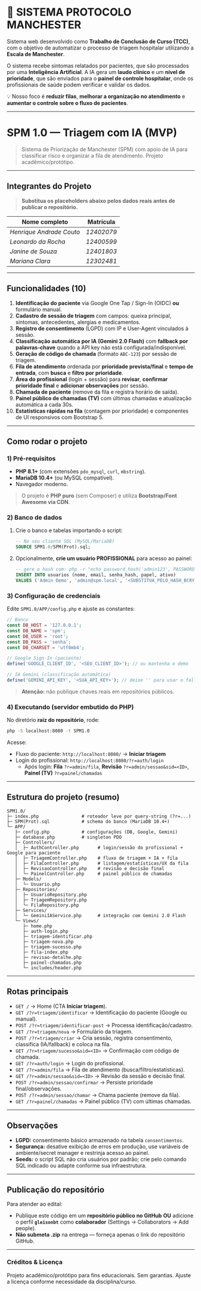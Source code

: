 # 🏥 SISTEMA PROTOCOLO MANCHESTER

Sistema web desenvolvido como **Trabalho de Conclusão de Curso (TCC)**, com o objetivo de automatizar o processo de triagem hospitalar utilizando a **Escala de Manchester**.

O sistema recebe sintomas relatados por pacientes, que são processados por uma **Inteligência Artificial**. A IA gera um **laudo clínico** e um **nível de prioridade**, que são enviados para o **painel de controle hospitalar**, onde os profissionais de saúde podem verificar e validar os dados.  

💡 Nosso foco é **reduzir filas**, **melhorar a organização no atendimento** e **aumentar o controle sobre o fluxo de pacientes**.

---

# SPM 1.0 — Triagem com IA (MVP)

> Sistema de Priorização de Manchester (SPM) com apoio de IA para classificar risco e organizar a fila de atendimento. Projeto acadêmico/protótipo.

---

## Integrantes do Projeto

> **Substitua os placeholders abaixo pelos dados reais antes de publicar o repositório.**

| Nome completo | Matrícula |
| --- | --- |
| _Henrique Andrade Couto_ | _12402079_ |
| _Leonardo da Rocha_ | _12400599_ |
| _Janine de Souza_ | _12401803_ |
| _Mariana Clara_ | _12302481_ |

---

## Funcionalidades (10)

1. **Identificação do paciente** via Google One Tap / Sign-In (OIDC) **ou** formulário manual.  
2. **Cadastro de sessão de triagem** com campos: queixa principal, sintomas, antecedentes, alergias e medicamentos.  
3. **Registro de consentimento** (LGPD) com IP e User-Agent vinculados à sessão.  
4. **Classificação automática por IA (Gemini 2.0 Flash)** com **fallback por palavras‑chave** quando a API key não está configurada/indisponível.  
5. **Geração de código de chamada** (formato `ABC-123`) por sessão de triagem.  
6. **Fila de atendimento** ordenada por **prioridade prevista/final** e **tempo de entrada**, com **busca** e **filtro por prioridade**.  
7. **Área do profissional** (login + sessão) para **revisar**, **confirmar prioridade final** e **adicionar observações** por sessão.  
8. **Chamada de paciente** (remove da fila e registra horário de saída).  
9. **Painel público de chamadas (TV)** com últimas chamadas e atualização automática a cada 30s.  
10. **Estatísticas rápidas na fila** (contagem por prioridade) e componentes de UI responsivos com Bootstrap 5.

---

## Como rodar o projeto

### 1) Pré‑requisitos
- **PHP 8.1+** (com extensões `pdo_mysql`, `curl`, `mbstring`).
- **MariaDB 10.4+** (ou MySQL compatível).
- Navegador moderno.  
> O projeto é **PHP puro** (sem Composer) e utiliza **Bootstrap/Font Awesome via CDN**.

### 2) Banco de dados
1. Crie o banco e tabelas importando o script:  
   ```sql
   -- No seu cliente SQL (MySQL/MariaDB)
   SOURCE SPM1.0/SPM(Prot).sql;
   ```
2. Opcionalmente, **crie um usuário PROFISSIONAL** para acesso ao painel:
   ```sql
   -- gere o hash com: php -r "echo password_hash('admin123', PASSWORD_BCRYPT), PHP_EOL;"
   INSERT INTO usuarios (nome, email, senha_hash, papel, ativo)
   VALUES ('Admin Demo', 'admin@spm.local', '<SUBSTITUA_PELO_HASH_BCRYPT>', 'profissional', 1);
   ```

### 3) Configuração de credenciais
Edite `SPM1.0/APP/config.php` e ajuste as constantes:
```php
// Banco
const DB_HOST = '127.0.0.1';
const DB_NAME = 'spm';
const DB_USER = 'root';
const DB_PASS = 'senha';
const DB_CHARSET = 'utf8mb4';

// Google Sign-In (paciente)
define('GOOGLE_CLIENT_ID', '<SEU_CLIENT_ID>'); // ou mantenha o demo

// IA Gemini (classificação automática)
define('GEMINI_API_KEY', '<SUA_API_KEY>'); // deixe '' para usar o fallback por palavras‑chave
```
> **Atenção:** não publique chaves reais em repositórios públicos.

### 4) Executando (servidor embutido do PHP)
No diretório **raiz do repositório**, rode:
```bash
php -S localhost:8080 -t SPM1.0
```
Acesse:
- Fluxo do paciente: `http://localhost:8080/` → **Iniciar triagem**  
- Login do profissional: `http://localhost:8080/?r=auth/login`  
  - Após login: **Fila** `?r=admin/fila`, **Revisão** `?r=admin/sessao&sid=<ID>`, **Painel (TV)** `?r=painel/chamadas`

---

## Estrutura do projeto (resumo)

```
SPM1.0/
├─ index.php                # roteador leve por query-string (?r=...)
├─ SPM(Prot).sql            # schema do banco (MariaDB 10.4+)
└─ APP/
   ├─ config.php            # configurações (DB, Google, Gemini)
   ├─ database.php          # singleton PDO
   ├─ Controllers/
   │  ├─ AuthController.php       # login/sessão do profissional + Google para paciente
   │  ├─ TriagemController.php    # fluxo de triagem + IA + fila
   │  ├─ FilaController.php       # listagem/estatísticas/UX da fila
   │  ├─ RevisaoController.php    # revisão e decisão final
   │  └─ PainelController.php     # painel público de chamadas
   ├─ Models/
   │  └─ Usuario.php
   ├─ Repositories/
   │  ├─ UsuarioRepository.php
   │  ├─ TriagemRepository.php
   │  └─ FilaRepository.php
   ├─ Services/
   │  └─ GeminiIAService.php      # integração com Gemini 2.0 Flash
   └─ Views/
      ├─ home.php
      ├─ auth-login.php
      ├─ triagem-identificar.php
      ├─ triagem-nova.php
      ├─ triagem-sucesso.php
      ├─ fila-index.php
      ├─ revisao-detalhe.php
      ├─ painel-chamadas.php
      └─ includes/header.php
```

---

## Rotas principais

- `GET /` → Home (CTA **Iniciar triagem**).  
- `GET /?r=triagem/identificar` → Identificação do paciente (Google ou manual).  
- `POST /?r=triagem/identificar-post` → Processa identificação/cadastro.  
- `GET /?r=triagem/nova` → Formulário da triagem.  
- `POST /?r=triagem/criar` → Cria sessão, registra consentimento, classifica (IA/fallback) e coloca na fila.  
- `GET /?r=triagem/sucesso&sid=<ID>` → Confirmação com código de chamada.  
- `GET /?r=auth/login` → Login do profissional.  
- `GET /?r=admin/fila` → Fila de atendimento (busca/filtro/estatísticas).  
- `GET /?r=admin/sessao&sid=<ID>` → Revisão da sessão e decisão final.  
- `POST /?r=admin/sessao/confirmar` → Persiste prioridade final/observações.  
- `POST /?r=admin/sessao/chamar` → Chama paciente (remove da fila).  
- `GET /?r=painel/chamadas` → Painel público (TV) com últimas chamadas.

---

## Observações

- **LGPD:** consentimento básico armazenado na tabela `consentimentos`.  
- **Segurança:** desative exibição de erros em produção, use variáveis de ambiente/secret manager e restrinja acesso ao painel.  
- **Seeds:** o script SQL não cria usuários por padrão; crie pelo comando SQL indicado ou adapte conforme sua infraestrutura.

---

## Publicação do repositório

Para atender ao edital:

- Publique este código em um **repositório público no GitHub** **OU** adicione o perfil **`gleisonbt`** como **colaborador** (Settings → Collaborators → Add people).  
- **Não submeta .zip** na entrega — forneça apenas o link do repositório GitHub.

---

### Créditos & Licença

Projeto acadêmico/protótipo para fins educacionais. Sem garantias. Ajuste a licença conforme necessidade da disciplina/curso.


